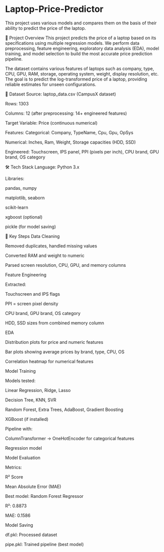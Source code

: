# Laptop-Price-Predictor
This project uses various models and compares them on the basis of their ability to predict the price of the laptop.

📌 Project Overview
This project predicts the price of a laptop based on its specifications using multiple regression models.
We perform data preprocessing, feature engineering, exploratory data analysis (EDA), model training, and model selection to build the most accurate price prediction pipeline.

The dataset contains various features of laptops such as company, type, CPU, GPU, RAM, storage, operating system, weight, display resolution, etc.
The goal is to predict the log-transformed price of a laptop, providing reliable estimates for unseen configurations.

📂 Dataset
Source: laptop_data.csv (CampusX dataset)

Rows: 1303

Columns: 12 (after preprocessing: 14+ engineered features)

Target Variable: Price (continuous numerical)

Features:
Categorical: Company, TypeName, Cpu, Gpu, OpSys

Numerical: Inches, Ram, Weight, Storage capacities (HDD, SSD)

Engineered: Touchscreen, IPS panel, PPI (pixels per inch), CPU brand, GPU brand, OS category

🛠️ Tech Stack
Language: Python 3.x

Libraries:

pandas, numpy

matplotlib, seaborn

scikit-learn

xgboost (optional)

pickle (for model saving)

🔑 Key Steps
Data Cleaning

Removed duplicates, handled missing values

Converted RAM and weight to numeric

Parsed screen resolution, CPU, GPU, and memory columns

Feature Engineering

Extracted:

Touchscreen and IPS flags

PPI = screen pixel density

CPU brand, GPU brand, OS category

HDD, SSD sizes from combined memory column

EDA

Distribution plots for price and numeric features

Bar plots showing average prices by brand, type, CPU, OS

Correlation heatmap for numerical features

Model Training

Models tested:

Linear Regression, Ridge, Lasso

Decision Tree, KNN, SVR

Random Forest, Extra Trees, AdaBoost, Gradient Boosting

XGBoost (if installed)

Pipeline with:

ColumnTransformer → OneHotEncoder for categorical features

Regression model

Model Evaluation

Metrics:

R² Score

Mean Absolute Error (MAE)

Best model: Random Forest Regressor

R²: 0.8873

MAE: 0.1586

Model Saving

df.pkl: Processed dataset

pipe.pkl: Trained pipeline (best model)
